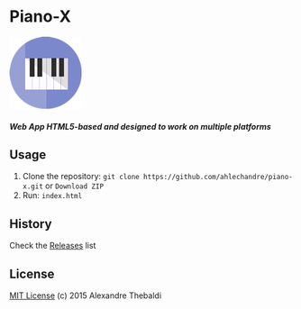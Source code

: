 # Piano-X
![Piano-X icon](https://github.com/ahlechandre/piano-x/blob/master/public/icons/icon128x128.png)


##### Web App HTML5-based and designed to work on multiple platforms

## Usage
1. Clone the repository: ```git clone https://github.com/ahlechandre/piano-x.git``` or ```Download ZIP``` 
2. Run: ```index.html```

## History 

Check the [Releases](https://github.com/ahlechandre/piano-x/releases) list

## License

[MIT License](https://github.com/ahlechandre/piano-x/blob/master/LICENSE) (c) 2015 Alexandre Thebaldi 
